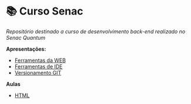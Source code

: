 # 📚 Curso Senac

*Repositório destinado a curso de desenvolvimento back-end realizado no Senac Quantum*


**Apresentações:**
* [Ferramentas da WEB](https://github.com/luizinlara/curso-senac/blob/main/APRESENTA%C3%87%C3%95ES/Versionamento-git.pdf)
* [Ferramentas de IDE](https://github.com/luizinlara/curso-senac/blob/main/APRESENTA%C3%87%C3%95ES/Ferramentas-IDE.pdf)
* [Versionamento GIT](https://github.com/luizinlara/curso-senac/blob/main/APRESENTA%C3%87%C3%95ES/Ferramentas-da-web.pdf)

**Aulas**
* [HTML](https://github.com/luizinlara/curso-senac/tree/main/AULA%20HTML)
